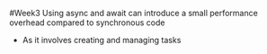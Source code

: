 #Week3 
Using async and await can introduce a small performance overhead compared to synchronous code
- As it involves creating and managing tasks